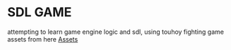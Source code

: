 # SDL GAME
attempting to learn game engine logic and sdl, using touhoy fighting game assets from here
[Assets](https://www.spriters-resource.com/pc_computer/touhouhyouibanaantinomyofcommonflowers/)
